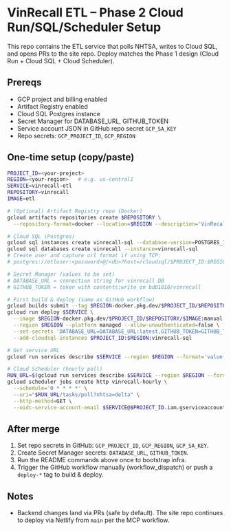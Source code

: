 # VinRecall ETL – Phase 2 Cloud Run/SQL/Scheduler Setup

This repo contains the ETL service that polls NHTSA, writes to Cloud SQL, and opens PRs to the site repo. Deploy matches the Phase 1 design (Cloud Run + Cloud SQL + Cloud Scheduler).

## Prereqs
- GCP project and billing enabled
- Artifact Registry enabled
- Cloud SQL Postgres instance
- Secret Manager for DATABASE_URL, GITHUB_TOKEN
- Service account JSON in GitHub repo secret `GCP_SA_KEY`
- Repo secrets: `GCP_PROJECT_ID`, `GCP_REGION`

## One-time setup (copy/paste)
```bash
PROJECT_ID=<your-project>
REGION=<your-region>   # e.g. us-central1
SERVICE=vinrecall-etl
REPOSITORY=vinrecall
IMAGE=etl

# (Optional) Artifact Registry repo (Docker)
gcloud artifacts repositories create $REPOSITORY \
  --repository-format=docker --location=$REGION --description='VinRecall ETL images'

# Cloud SQL (Postgres)
gcloud sql instances create vinrecall-sql --database-version=POSTGRES_14 --region=$REGION
gcloud sql databases create vinrecall --instance=vinrecall-sql
# Create user and capture url format if using TCP:
# postgres://etluser:<password>@/<db>?host=/cloudsql/$PROJECT_ID:$REGION:vinrecall-sql

# Secret Manager (values to be set)
# DATABASE_URL = connection string for vinrecall DB
# GITHUB_TOKEN = token with contents:write on bd01010/vinrecall

# First build & deploy (same as GitHub workflow)
gcloud builds submit --tag $REGION-docker.pkg.dev/$PROJECT_ID/$REPOSITORY/$IMAGE:manual
gcloud run deploy $SERVICE \
  --image $REGION-docker.pkg.dev/$PROJECT_ID/$REPOSITORY/$IMAGE:manual \
  --region $REGION --platform managed --allow-unauthenticated=false \
  --set-secrets 'DATABASE_URL=DATABASE_URL:latest,GITHUB_TOKEN=GITHUB_TOKEN:latest' \
  --add-cloudsql-instances $PROJECT_ID:$REGION:vinrecall-sql

# Get service URL
gcloud run services describe $SERVICE --region $REGION --format='value(status.url)'

# Cloud Scheduler (hourly poll)
RUN_URL=$(gcloud run services describe $SERVICE --region $REGION --format='value(status.url)')
gcloud scheduler jobs create http vinrecall-hourly \
  --schedule='0 * * * *' \
  --uri="$RUN_URL/tasks/poll?nhtsa=delta" \
  --http-method=GET \
  --oidc-service-account-email $SERVICE@$PROJECT_ID.iam.gserviceaccount.com
```

## After merge
1) Set repo secrets in GitHub: `GCP_PROJECT_ID`, `GCP_REGION`, `GCP_SA_KEY`.
2) Create Secret Manager secrets: `DATABASE_URL`, `GITHUB_TOKEN`.
3) Run the README commands above once to bootstrap infra.
4) Trigger the GitHub workflow manually (workflow_dispatch) or push a `deploy-*` tag to build & deploy.

## Notes
- Backend changes land via PRs (safe by default). The site repo continues to deploy via Netlify from `main` per the MCP workflow.
